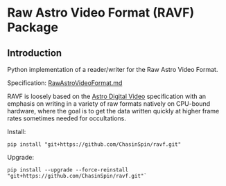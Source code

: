 # Raw Astro Video Format (RAVF) Package

## Introduction

Python implementation of a reader/writer for the Raw Astro Video Format.

Specification: [RawAstroVideoFormat.md](docs/RawAstroVideoFormat.md)

RAVF is loosely based on the [Astro Digital Video](http://www.hristopavlov.net/adv/index.html) specification with an emphasis on writing in a variety of raw formats natively on CPU-bound hardware, where the goal is to get the data written quickly at higher frame rates sometimes needed for occultations.

Install:

	pip install "git+https://github.com/ChasinSpin/ravf.git"

Upgrade:

	pip install --upgrade --force-reinstall "git+https://github.com/ChasinSpin/ravf.git"`
